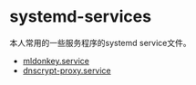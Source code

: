 # systemd-services

本人常用的一些服务程序的systemd service文件。

- [mldonkey.service](mldonkey.service)
- [dnscrypt-proxy.service](dnscrypt-proxy.service)
